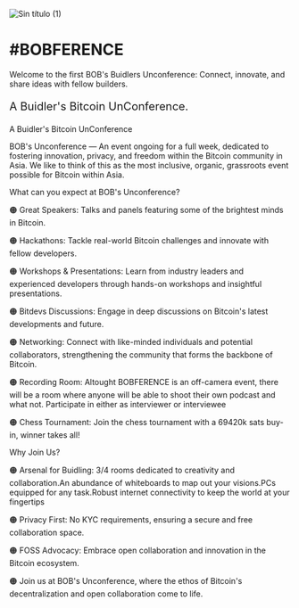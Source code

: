 ![Sin título (1)](https://github.com/BOBSpaces/BOBFERENCE/assets/114900535/b266a3af-5862-482c-8ae1-48c920f140c9)

<h1>#BOBFERENCE</h1>

Welcome to the first BOB's Buidlers Unconference: Connect, innovate, and share ideas with fellow builders.

<p style="font-size:20px;">A Buidler's Bitcoin UnConference.</p>

A Buidler's Bitcoin UnConference

BOB's Unconference — An event ongoing for a full week, dedicated to fostering innovation, privacy, and freedom within the Bitcoin community in Asia. We like to think of this as the most inclusive, organic, grassroots event possible for Bitcoin within Asia. 

What can you expect at BOB's Unconference?

🟠 Great Speakers: Talks and panels featuring some of the brightest minds in Bitcoin.

🟠 Hackathons: Tackle real-world Bitcoin challenges and innovate with fellow developers.

🟠 Workshops & Presentations: Learn from industry leaders and experienced developers through hands-on workshops and insightful presentations.

🟠 Bitdevs Discussions: Engage in deep discussions on Bitcoin's latest developments and future.

🟠 Networking: Connect with like-minded individuals and potential collaborators, strengthening the community that forms the backbone of Bitcoin.

🟠 Recording Room: Altought BOBFERENCE is an off-camera event, there will be a room where anyone will be able to shoot their own podcast and what not. Participate in either as interviewer or interviewee

🟠 Chess Tournament: Join the chess tournament with a 69420k sats buy-in, winner takes all!

Why Join Us?

🟠 Arsenal for Buidling: 3/4 rooms dedicated to creativity and collaboration.An abundance of whiteboards to map out your visions.PCs equipped for any task.Robust internet connectivity to keep the world at your fingertips

🟠 Privacy First: No KYC requirements, ensuring a secure and free collaboration space.

🟠 FOSS Advocacy: Embrace open collaboration and innovation in the Bitcoin ecosystem.

🟠 Join us at BOB's Unconference, where the ethos of Bitcoin's decentralization and open collaboration come to life.
